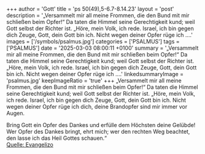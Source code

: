 +++
author = 'Gott'
title = 'ps 50(49),5-6.7-8.14.23'
layout = 'post'
description = '„Versammelt mir all meine Frommen, die den Bund mit mir schließen beim Opfer!“ Da taten die Himmel seine Gerechtigkeit kund; weil Gott selbst der Richter ist. „Höre, mein Volk, ich rede. Israel, ich bin gegen dich Zeuge, Gott, dein Gott bin ich. Nicht wegen deiner Opfer rüge ich ....'
images = ['/symbols/psalmus.jpg']
categories = ['PSALMUS']
tags = ['PSALMUS']
date = '2025-03-03 08:00:11 +0100'
summary = '„Versammelt mir all meine Frommen, die den Bund mit mir schließen beim Opfer!“ Da taten die Himmel seine Gerechtigkeit kund; weil Gott selbst der Richter ist. „Höre, mein Volk, ich rede. Israel, ich bin gegen dich Zeuge, Gott, dein Gott bin ich. Nicht wegen deiner Opfer rüge ich ....'
linkedsummaryImage = 'psalmus.jpg'
keepImageRatio = 'true'
+++
„Versammelt mir all meine Frommen, die den Bund mit mir schließen beim Opfer!“
Da taten die Himmel seine Gerechtigkeit kund; weil Gott selbst der Richter ist.
„Höre, mein Volk, ich rede. Israel, ich bin gegen dich Zeuge, Gott, dein Gott bin ich.
Nicht wegen deiner Opfer rüge ich dich, deine Brandopfer sind mir immer vor Augen.<!--more--> 

Bring Gott ein Opfer des Dankes und erfülle dem Höchsten deine Gelübde!
Wer Opfer des Dankes bringt, ehrt mich; 
wer den rechten Weg beachtet, den lasse ich das Heil Gottes schauen.“<br> [Quelle: Evangelizo](https://evangeliumtagfuertag.org/DE/gospel)